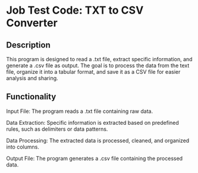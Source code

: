 <h1>Job Test Code: TXT to CSV Converter</h1>

<h2>Description</h2>
<p>This program is designed to read a .txt file, extract specific information, and generate a .csv file as output. The goal is to process the data from the text file, organize it into a tabular format, and save it as a CSV file for easier analysis and sharing.</p>

<h2>Functionality</h2>
<p bold> Input File: The program reads a .txt file containing raw data.</p>
<p>Data Extraction: Specific information is extracted based on predefined rules, such as delimiters or data patterns.</p>
<p>Data Processing: The extracted data is processed, cleaned, and organized into columns.</p>
<p>Output File: The program generates a .csv file containing the processed data.</p>
